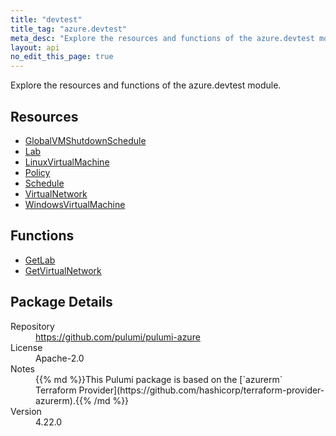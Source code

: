 ```yaml
---
title: "devtest"
title_tag: "azure.devtest"
meta_desc: "Explore the resources and functions of the azure.devtest module."
layout: api
no_edit_this_page: true
---
```


<!-- WARNING: this file was generated by Pulumi Docs Generator. -->
<!-- Do not edit by hand unless you're certain you know what you are doing! -->

Explore the resources and functions of the azure.devtest module.

<h2 id="resources">Resources</h2>
<ul class="api">
    <li><a href="globalvmshutdownschedule" title="GlobalVMShutdownSchedule"><span class="api-symbol api-symbol--resource"></span>GlobalVMShutdownSchedule</a></li>
    <li><a href="lab" title="Lab"><span class="api-symbol api-symbol--resource"></span>Lab</a></li>
    <li><a href="linuxvirtualmachine" title="LinuxVirtualMachine"><span class="api-symbol api-symbol--resource"></span>LinuxVirtualMachine</a></li>
    <li><a href="policy" title="Policy"><span class="api-symbol api-symbol--resource"></span>Policy</a></li>
    <li><a href="schedule" title="Schedule"><span class="api-symbol api-symbol--resource"></span>Schedule</a></li>
    <li><a href="virtualnetwork" title="VirtualNetwork"><span class="api-symbol api-symbol--resource"></span>VirtualNetwork</a></li>
    <li><a href="windowsvirtualmachine" title="WindowsVirtualMachine"><span class="api-symbol api-symbol--resource"></span>WindowsVirtualMachine</a></li>
</ul>

<h2 id="functions">Functions</h2>
<ul class="api">
    <li><a href="getlab" title="GetLab"><span class="api-symbol api-symbol--function"></span>GetLab</a></li>
    <li><a href="getvirtualnetwork" title="GetVirtualNetwork"><span class="api-symbol api-symbol--function"></span>GetVirtualNetwork</a></li>
</ul>

<h2 id="package-details">Package Details</h2>
<dl class="package-details">
	<dt>Repository</dt>
	<dd><a href="https://github.com/pulumi/pulumi-azure">https://github.com/pulumi/pulumi-azure</a></dd>
	<dt>License</dt>
	<dd>Apache-2.0</dd>
	<dt>Notes</dt>
	<dd>{{% md %}}This Pulumi package is based on the [`azurerm` Terraform Provider](https://github.com/hashicorp/terraform-provider-azurerm).{{% /md %}}</dd>
	<dt>Version</dt>
	<dd>4.22.0</dd>
</dl>

